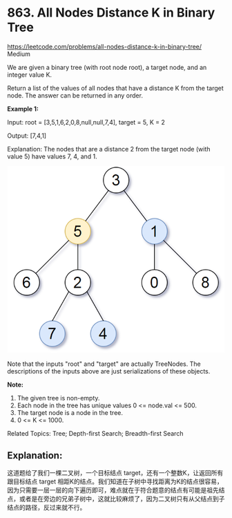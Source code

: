 # 863. All Nodes Distance K in Binary Tree
<https://leetcode.com/problems/all-nodes-distance-k-in-binary-tree/>
Medium

We are given a binary tree (with root node root), a target node, and an integer value K.

Return a list of the values of all nodes that have a distance K from the target node.  The answer can be returned in any order.

 

**Example 1:**

Input: root = [3,5,1,6,2,0,8,null,null,7,4], target = 5, K = 2

Output: [7,4,1]

Explanation: 
The nodes that are a distance 2 from the target node (with value 5)
have values 7, 4, and 1.

![alt text](../resources/863_q1.png)

Note that the inputs "root" and "target" are actually TreeNodes.
The descriptions of the inputs above are just serializations of these objects.
 

**Note:**

1. The given tree is non-empty.
2. Each node in the tree has unique values 0 <= node.val <= 500.
3. The target node is a node in the tree.
4. 0 <= K <= 1000.

Related Topics: Tree; Depth-first Search; Breadth-first Search
## Explanation: 

这道题给了我们一棵二叉树，一个目标结点 target，还有一个整数K，让返回所有跟目标结点 target 相距K的结点。我们知道在子树中寻找距离为K的结点很容易，因为只需要一层一层的向下遍历即可，难点就在于符合题意的结点有可能是祖先结点，或者是在旁边的兄弟子树中，这就比较麻烦了，因为二叉树只有从父结点到子结点的路径，反过来就不行。

##